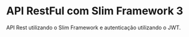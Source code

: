 # API RestFul com Slim Framework 3

API Rest utilizando o Slim Framework e autenticação utilizando o JWT.
